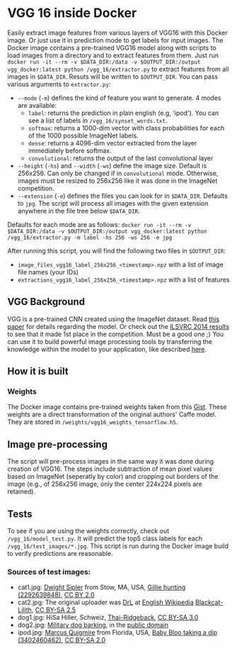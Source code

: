 # VGG 16 inside Docker
Easily extract image features from various layers of VGG16 with this Docker image.
Or just use it in prediction mode to get labels for input images.
The Docker image contains a pre-trained VGG16 model along with scripts to load images from a directory and to extract features from them.
Just run `docker run -it --rm -v $DATA_DIR:/data -v $OUTPUT_DIR:/output vgg_docker:latest python /vgg_16/extractor.py` to extract features from all images in `$DATA_DIR`.
Resuts will be written to `$OUTPUT_DIR`.
You can pass various arguments to `extractor.py`:
- `--mode` (`-m`) defines the kind of feature you want to generate. 4 modes are available:
  - `label`: returns the prediction in plain english (e.g, 'ipod'). You can see a list of labels in `/vgg_16/synset_words.txt`.
  - `softmax`: returns a 1000-dim vector with class probabilities for each of the 1000 possible ImageNet labels.
  - `dense`: returns a 4096-dim vector extracted from the layer immediately before softmax.
  - `convolutional`: returns the output of the last convolutional layer
- `--height` (`-hs`) and `--width` (`-ws`) define the image size. Default is 256x256. Can only be changed if in `convolutional` mode. Otherwise, images must be resized to 256x256 like it was done in the ImageNet competition.
- `--extension` (`-e`) defines the files you can look for in `$DATA_DIR`. Defaults to `jpg`. The script will process all images with the given extension anywhere in the file tree below `$DATA_DIR`.

Defaults for each mode are as follows:
`docker run -it --rm -v $DATA_DIR:/data -v $OUTPUT_DIR:/output vgg_docker:latest python /vgg_16/extractor.py -m label -hs 256 -ws 256 -e jpg`

After running this script, you will find the following two files in `$OUTPUT_DIR`:
- `image_files_vgg16_label_256x256_<timestamp>.npz` with a list of image file names (your IDs)
- `extractions_vgg16_label_256x256_<timestamp>.npz` with a list of features

## VGG Background

VGG is a pre-trained CNN created using the ImageNet dataset.
Read [this paper](https://arxiv.org/pdf/1409.1556.pdf) for details regarding the model.
Or check out the [ILSVRC 2014 results](http://image-net.org/challenges/LSVRC/2014/results) to see that it made 1st place in the competition.
Must be a good one ;)
You can use it to build powerful image processing tools by transferring the knowledge within the model to your application, like described [here](https://blog.keras.io/building-powerful-image-classification-models-using-very-little-data.html).

## How it is built

### Weights

The Docker image contains pre-trained weights taken from this [Gist](https://gist.github.com/baraldilorenzo/07d7802847aaad0a35d3).
These weights are a direct transformation of the original authors' Caffe model.
They are stored in `/weights/vgg16_weights_tensorflow.h5`.

## Image pre-processing

The script will pre-process images in the same way it was done during creation of VGG16.
The steps include subtraction of mean pixel values based on ImageNet (seperatly by color) and cropping out borders of the image (e.g., of 256x256 image, only the center 224x224 pixels are retained).

## Tests

To see if you are using the weights correctly, check out `/vgg_16/model_test.py`.
It will predict the top5 class labels for each `/vgg_16/test_images/*.jpg`.
This script is run during the Docker image build to verify predictions are reasonable.

### Sources of test images:
- cat1.jpg: [Dwight Sipler](http://www.flickr.com/people/62528187@N00) from Stow, MA, USA, [Gillie hunting (2292639848)](https://commons.wikimedia.org/wiki/File:Gillie_hunting_(2292639848).jpg), [CC BY 2.0](https://creativecommons.org/licenses/by/2.0/legalcode)
- cat2.jpg: The original uploader was [DrL](https://en.wikipedia.org/wiki/User:DrL) at [English Wikipedia](https://en.wikipedia.org/wiki/) [Blackcat-Lilith](https://commons.wikimedia.org/wiki/File:Blackcat-Lilith.jpg), [CC BY-SA 2.5
](https://creativecommons.org/licenses/by-sa/2.5/legalcode)
- dog1.jpg: HiSa Hiller, Schweiz, [Thai-Ridgeback](https://commons.wikimedia.org/wiki/File:Thai-Ridgeback.jpg), [CC BY-SA 3.0](https://creativecommons.org/licenses/by-sa/3.0/legalcode)
- dog2.jpg: [Military dog barking](https://commons.wikimedia.org/wiki/File:Military_dog_barking.JPG), in the [public domain](https://en.wikipedia.org/wiki/public_domain)
- ipod.jpg: [Marcus Quigmire](http://www.flickr.com/people/41896843@N00) from Florida, USA, [Baby Bloo taking a dip (3402460462)](https://commons.wikimedia.org/wiki/File:Baby_Bloo_taking_a_dip_(3402460462).jpg), [CC BY-SA 2.0](https://creativecommons.org/licenses/by-sa/2.0/legalcode)
